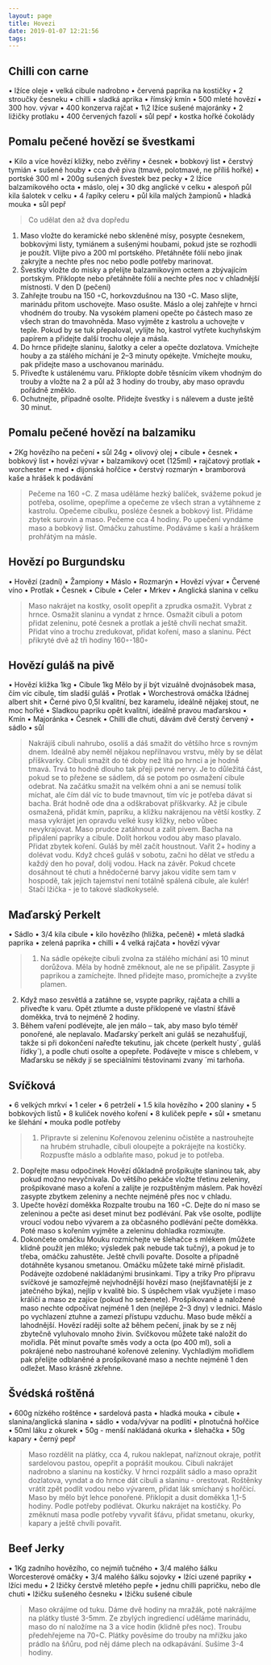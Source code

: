 ```yaml
---
layout: page
title: Hovezi
date: 2019-01-07 12:21:56
tags:
---
```

## Chilli con carne
• lžíce oleje
• velká cibule nadrobno
• červená paprika na kostičky
• 2 stroučky česneku
• chilli
• sladká aprika
• římský kmín
• 500 mleté hovězí
• 300 hov. vývar
• 400 konzerva rajčat
• 1\2 lžíce sušené majoránky
• 2 ližičky protlaku
• 400 červených fazolí
• sůl pepř
• kostka hořké čokolády

## Pomalu pečené hovězí se švestkami
• Kilo a více hovězí kližky, nebo zvěřiny
• česnek
• bobkový list
• čerstvý tymián
• sušené houby
• cca dvě piva (tmavé, polotmavé, ne příliš hořké)
• portské 300 ml
• 200g sušených švestek bez pecky
• 2 lžíce balzamikového octa
• máslo, olej
• 30 dkg anglické v celku
• alespoň půl kila šalotek v celku
• 4 řapíky celeru
• půl kila malých žampionů
• hladká mouka
• sůl pepř

>Co udělat den až dva dopředu
1. Maso vložte do keramické nebo skleněné mísy, posypte
česnekem, bobkovými listy, tymiánem a sušenými houbami,
pokud jste se rozhodli je použít. Vlijte pivo a 200 ml portského. Přetáhněte fólií nebo jinak zakryjte a nechte přes noc
nebo podle potřeby marinovat.
2. Švestky vložte do misky a přelijte balzamikovým octem
a zbývajícím portským. Přiklopte nebo přetáhněte fólií a
nechte přes noc v chladnější místnosti.
V den D (pečení)
3. Zahřejte troubu na 150 ◦C, horkovzdušnou na 130 ◦C.
Maso slijte, marinádu přitom uschovejte. Maso osušte. Máslo
a olej zahřejte v hrnci vhodném do trouby. Na vysokém plameni opečte po částech maso ze všech stran do tmavohněda.
Maso vyjměte z kastrolu a uchovejte v teple. Pokud by se tuk
přepaloval, vylijte ho, kastrol vytřete kuchyňským papírem
a přidejte další trochu oleje a másla.
4. Do hrnce přidejte slaninu, šalotky a celer a opečte dozlatova. Vmíchejte houby a za stálého míchání je 2–3 minuty
opékejte. Vmíchejte mouku, pak přidejte maso a uschovanou
marinádu.
5. Přiveďte k ustálenému varu. Přiklopte dobře těsnícím víkem vhodným do trouby a vložte na 2 a půl až 3 hodiny do
trouby, aby maso opravdu pořádně změklo.
6. Ochutnejte, případně osolte. Přidejte švestky i s nálevem
a duste ještě 30 minut.

## Pomalu pečené hovězí na balzamiku
• 2Kg hovězího na pečení
• sůl 24g
• olivový olej
• cibule
• česnek
• bobkový list
• hovězí vývar
• balzamikový ocet (125ml)
• rajčatový protlak
• worchester
• med
• dijonská hořčice
• čerstvý rozmarýn
• bramborová kaše a hrášek k podávání
>Pečeme na 160 ◦C. Z masa uděláme hezký balíček, svážeme
pokud je potřeba, osolíme, opepříme a opečeme ze všech
stran a vytáhneme z kastrolu.
Opečeme cibulku, posléze česnek a bobkový list. Přidáme
zbytek surovin a maso. Pečeme cca 4 hodiny.
Po upečení vyndáme maso a bobkový list. Omáčku zahustíme. Podáváme s kaší a hráškem prohřátým na másle.

##  Hovězí po Burgundsku
• Hovězí (zadní)
• Žampiony
• Máslo
• Rozmarýn
• Hovězí vývar
• Červené víno
• Protlak
• Česnek
• Cibule
• Celer
• Mrkev
• Anglická slanina v celku
>Maso nakrájet na kostky, osolit opepřit a zprudka osmažit.
Vybrat z hrnce. Osmažit slaninu a vyndat z hrnce. Osmažit
cibuli a potom přidat zeleninu, poté česnek a protlak a ještě
chvíli nechat smažit. Přidat víno a trochu zredukovat, přidat
koření, maso a slaninu. Péct přikryté dvě až tři hodiny 160◦\-180◦

## Hovězí guláš na pivě
• Hovězí kližka 1kg
• Cibule 1kg Mělo by jí být vizuálně dvojnásobek masa,
čím víc cibule, tím sladší guláš
• Protlak
• Worchestrová omáčka lžádnej albert shit
• Černé pivo 0,5l kvalitní, bez karamelu, ideálně nějakej
stout, ne moc hořké
• Sladkou papriku opět kvalitní, ideálně pravou maďarskou
• Kmín
• Majoránka
• Česnek
• Chilli dle chuti, dávám dvě čerstý červený
• sádlo
• sůl
>Nakrájíš cibuli nahrubo, osolíš a dáš smažit do většího hrce
s rovným dnem. Ideálně aby neměl nějakou nepřilnavou
vrstvu, měly by se dělat příškvarky. Cibuli smažit do té doby
než lítá po hrnci a je hodně tmavá. Trvá to hodně dlouho tak
přeji pevné nervy. Je to důležitá část, pokud se to přežene se
sádlem, dá se potom po osmažení cibule odebrat. Na začátku
smažit na velkém ohni a ani se nemusí tolik míchat, ale čím
dál víc to bude tmavnout, tím víc je potřeba dávat si bacha.
Brát hodně ode dna a odškrabovat příškvarky.
Až je cibule osmažená, přidát kmín, papriku, a kližku nakrájenou na větší kostky. Z masa vykrájet jen opravdu velké kusy
kližky, nebo vůbec nevykrajovat. Maso prudce zatáhnout a
zalít pivem. Bacha na připálení papriky a cibule. Dolít horkou vodou aby maso plavalo. Přidat zbytek koření. Guláš by
měl začít houstnout. Vařit 2+ hodiny a dolévat vodu.
Když chceš guláš v sobotu, začni ho dělat ve středu a každý
den ho povař, dolij vodou.
Hack na závěr. Pokud chcete dosáhnout té chuti a hnědočerné
barvy jakou vidíte sem tam v hospodě, tak jejich tajemství
není totálně spálená cibule, ale kulér! Stačí lžička - je to takové sladkokyselé.

## Maďarský Perkelt
• Sádlo
• 3/4 kila cibule
• kilo hovězího (hližka, pečeně)
• mletá sladká paprika
• zelená paprika
• chilli
• 4 velká rajčata
• hovězí vývar
>1. Na sádle opékejte cibuli zvolna za stálého míchání asi 10
minut dorůžova. Měla by hodně změknout, ale ne se připálit. Zasypte ji paprikou a zamíchejte. Ihned přidejte maso,
promíchejte a zvyšte plamen.
2. Když maso zesvětlá a zatáhne se, vsypte papriky, rajčata a
chilli a přiveďte k varu. Opět ztlumte a duste přiklopené ve
vlastní šťávě doměkka, trvá to nejméně 2 hodiny.
3. Během vaření podlévejte, ale jen málo – tak, aby maso
bylo téměř ponořené, ale neplavalo. Maďarsky´perkelt ani guláš se nezahušťují, takže si při dokončení nařeďte tekutinu,
jak chcete (perkelt husty´, guláš řídky´), a podle chuti osolte a
opepřete. Podávejte v misce s chlebem, v Maďarsku se někdy
jí se speciálními těstovinami zvany ´mi tarhoňa.

## Svíčková
• 6 velkých mrkví
• 1 celer
• 6 petrželí
• 1.5 kila hovězího
• 200 slaniny
• 5 bobkových listů
• 8 kuliček nového koření
• 8 kuliček pepře
• sůl
• smetanu ke šlehání
• mouka podle potřeby
>1. Připravte si zeleninu Kořenovou zeleninu očistěte a nastrouhejte na hrubém struhadle, cibuli oloupejte a pokrájejte
na kostičky. Rozpusťte máslo a odblaňte maso, pokud je to
potřeba.
2. Dopřejte masu odpočinek Hovězí důkladně prošpikujte slaninou tak, aby pokud možno nevyčnívala. Do většího pekáče
vložte třetinu zeleniny, prošpikované maso a koření a zalijte je
rozpuštěným máslem. Pak hovězí zasypte zbytkem zeleniny
a nechte nejméně přes noc v chladu.
3. Upečte hovězí doměkka Rozpalte troubu na 160 ◦C. Dejte
do ní maso se zeleninou a pečte asi deset minut bez podlévání. Pak vše osolte, podlijte vroucí vodou nebo vývarem a
za občasného podlévání pečte doměkka. Poté maso s kořením
vyjměte a zeleninu dohladka rozmixujte.
4. Dokončete omáčku Mouku rozmíchejte ve šlehačce s mlékem (můžete klidně použít jen mléko; výsledek pak nebude
tak tučný), a pokud je to třeba, omáčku zahustěte. Ještě
chvíli povařte. Dosolte a případně dotáhněte kysanou smetanou. Omáčku můžete také mírně přisladit.
Podávejte ozdobené nakládanými brusinkami.
Tipy a triky Pro přípravu svíčkové je samozřejmě nejvhodnější hovězí maso (nejšťavnatější je z jatečného býka), nejlíp
v kvalitě bio. S úspěchem však využijete i maso králičí a maso
ze zajíce (pokud ho seženete).
Prošpikované a naložené maso nechte odpočívat nejméně 1
den (nejlépe 2–3 dny) v lednici. Máslo po vychlazení ztuhne
a zamezí přístupu vzduchu. Maso bude měkčí a lahodnější.
Hovězí raději solte až během pečení, jinak by se z něj zbytečně
vyluhovalo mnoho živin.
Svíčkovou můžete také naložit do mořidla. Pět minut povařte
směs vody a octa (po 400 ml), soli a pokrájené nebo nastrouhané kořenové zeleniny. Vychladlým mořidlem pak přelijte
odblaněné a prošpikované maso a nechte nejméně 1 den odležet. Maso krásně zkřehne.

##  Švédská roštěná
• 600g nízkého roštěnce
• sardelová pasta
• hladká mouka
• cibule
• slanina/anglická slanina
• sádlo
• voda/vývar na podlití
• plnotučná hořčice
• 50ml láku z okurek
• 50g - menší nakládaná okurka
• šlehačka
• 50g kapary
• černý pepř
>Maso rozdělit na plátky, cca 4, rukou naklepat, naříznout
okraje, potřít sardelovou pastou, opepřit a poprášit moukou.
Cibuli nakrájet nadrobno a slaninu na kostičky. V hrnci rozpálit sádlo a maso opražit dozlatova, vyndat a do hrnce dát
cibuli a slaninu - orestovat. Roštěnky vrátit zpět podlít vodou nebo vývarem, přidat lák smíchaný s hořčicí. Maso by
mělo být lehce ponořené. Přiklopit a dusit doměkka 1,1-5
hodiny. Podle potřeby podlévat.
Okurku nakrájet na kostičky. Po změknutí masa podle potřeby vyvařit šťávu, přidat smetanu, okurky, kapary a ještě
chvíli povařit.

## Beef Jerky
• 1Kg zadního hovězího, co nejmíň tučného
• 3/4 malého šálku Worcesterové omáčky
• 3/4 malého šálku sojovky
• lžíci uzené papriky
• lžíci medu
• 2 lžičky čerstvě mletého pepře
• jednu chilli papričku, nebo dle chuti
• lžičku sušeného česneku
• lžičku sušené cibule
>Maso okrájíme od tuku. Dáme dvě hodiny na mražák, poté
nakrájíme na plátky tlusté 3-5mm. Ze zbylých ingrediencí
uděláme marinádu, maso do ní naložíme na 3 a více hodin
(klidně přes noc).
Troubu předehřejeme na 70◦C. Plátky pověsíme do trouby
na mřížku jako prádlo na šňůru, pod něj dáme plech na odkapávání. Sušíme 3-4 hodiny.
